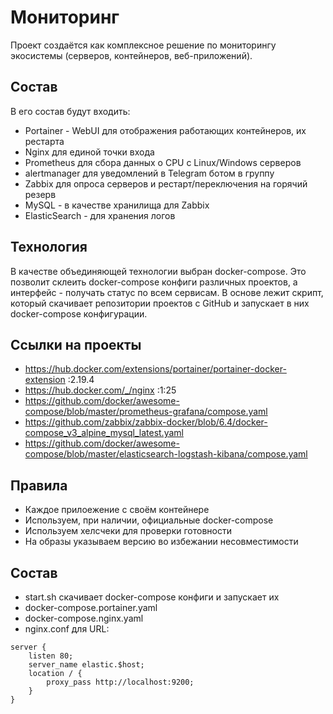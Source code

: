 # Мониторинг
Проект создаётся как комплексное решение по мониторингу экосистемы (серверов, контейнеров, веб-приложений). 
## Состав
В его состав будут входить:
* Portainer - WebUI для отображения работающих контейнеров, их рестарта
* Nginx для единой точки входа
* Prometheus для сбора данных о CPU c Linux/Windows серверов
* alertmanager для уведомлений в Telegram ботом в группу
* Zabbix для опроса серверов и рестарт/переключения на горячий резерв
* MySQL - в качестве хранилища для Zabbix
* ElasticSearch - для хранения логов
## Технология
В качестве объединяющей технологии выбран docker-compose. Это позволит склеить docker-compose конфиги различных проектов, а интерфейс - получать статус по всем сервисам.
В основе лежит скрипт, который скачивает репозитории проектов с GitHub и запускает в них docker-compose конфигурации.
## Ссылки на проекты
* https://hub.docker.com/extensions/portainer/portainer-docker-extension :2.19.4
* https://hub.docker.com/_/nginx :1:25
* https://github.com/docker/awesome-compose/blob/master/prometheus-grafana/compose.yaml
* https://github.com/zabbix/zabbix-docker/blob/6.4/docker-compose_v3_alpine_mysql_latest.yaml
* https://github.com/docker/awesome-compose/blob/master/elasticsearch-logstash-kibana/compose.yaml
## Правила
* Каждое прилоежение с своём контейнере
* Используем, при наличии, официальные docker-compose
* Используем хелсчеки для проверки готовности
* На образы указываем версию во избежании несовместимости
## Состав
* start.sh скачивает docker-compose конфиги и запускает их
* docker-compose.portainer.yaml
* docker-compose.nginx.yaml
* nginx.conf для URL:
```
server {
    listen 80;
    server_name elastic.$host;
    location / {
        proxy_pass http://localhost:9200;
    }
}
```
